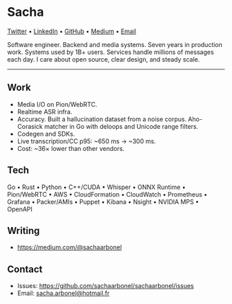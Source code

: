 # Sacha

[Twitter](https://twitter.com/sachaarbonel) • [LinkedIn](https://www.linkedin.com/in/sacha-arbonel/) • [GitHub](https://github.com/sachaarbonel) • [Medium](https://medium.com/@sachaarbonel) • [Email](mailto:sacha.arbonel@hotmail.fr)

Software engineer. Backend and media systems. Seven years in production work. Systems used by 1B+ users. Services handle millions of messages each day. I care about open source, clear design, and steady scale.

---

## Work
- Media I/O on Pion/WebRTC. 
- Realtime ASR infra. 
- Accuracy. Built a hallucination dataset from a noise corpus. Aho-Corasick matcher in Go with deloops and Unicode range filters.
- Codegen and SDKs. 
- Live transcription/CC p95: ~650 ms → ~300 ms.
- Cost: ~36× lower than other vendors.

## Tech
Go • Rust • Python • C++/CUDA • Whisper • ONNX Runtime • Pion/WebRTC • AWS • CloudFormation • CloudWatch • Prometheus • Grafana • Packer/AMIs • Puppet • Kibana • Nsight • NVIDIA MPS • OpenAPI

## Writing
- https://medium.com/@sachaarbonel

## Contact
- Issues: https://github.com/sachaarbonel/sachaarbonel/issues
- Email: sacha.arbonel@hotmail.fr
